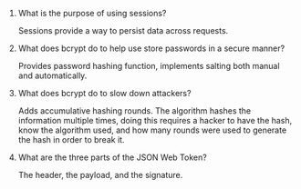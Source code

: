 1. What is the purpose of using sessions?

   Sessions provide a way to persist data across requests.

2. What does bcrypt do to help use store passwords in a secure manner?
   
   Provides password hashing function, implements salting both manual and automatically.

3. What does bcrypt do to slow down attackers?

   Adds accumulative hashing rounds. The algorithm hashes the information multiple times, doing this requires a hacker to have the hash, know the algorithm used, and how many rounds were used to generate the hash in order to break it.

4. What are the three parts of the JSON Web Token?

   The header, the payload, and the signature.
